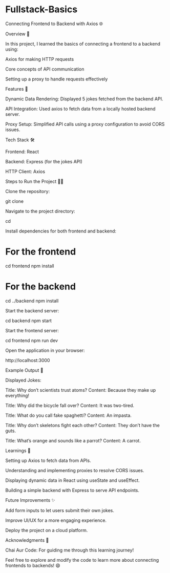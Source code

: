 # Fullstack-Basics
Connecting Frontend to Backend with Axios 🌐

Overview 📖

In this project, I learned the basics of connecting a frontend to a backend using:

Axios for making HTTP requests

Core concepts of API communication

Setting up a proxy to handle requests effectively

Features 🚀

Dynamic Data Rendering: Displayed 5 jokes fetched from the backend API.

API Integration: Used axios to fetch data from a locally hosted backend server.

Proxy Setup: Simplified API calls using a proxy configuration to avoid CORS issues.

Tech Stack 🛠️

Frontend: React

Backend: Express (for the jokes API)

HTTP Client: Axios

Steps to Run the Project 🏃‍♂️

Clone the repository:

git clone <repository-url>

Navigate to the project directory:

cd <project-folder>

Install dependencies for both frontend and backend:

# For the frontend
cd frontend
npm install

# For the backend
cd ../backend
npm install

Start the backend server:

cd backend
npm start

Start the frontend server:

cd frontend
npm run dev

Open the application in your browser:

http://localhost:3000

Example Output 🎉

Displayed Jokes:

Title: Why don’t scientists trust atoms?
Content: Because they make up everything!

Title: Why did the bicycle fall over?
Content: It was two-tired.

Title: What do you call fake spaghetti?
Content: An impasta.

Title: Why don’t skeletons fight each other?
Content: They don’t have the guts.

Title: What’s orange and sounds like a parrot?
Content: A carrot.

Learnings 🌟

Setting up Axios to fetch data from APIs.

Understanding and implementing proxies to resolve CORS issues.

Displaying dynamic data in React using useState and useEffect.

Building a simple backend with Express to serve API endpoints.

Future Improvements ✨

Add form inputs to let users submit their own jokes.

Improve UI/UX for a more engaging experience.

Deploy the project on a cloud platform.

Acknowledgments 🙏

Chai Aur Code: For guiding me through this learning journey!

Feel free to explore and modify the code to learn more about connecting frontends to backends! 😄
